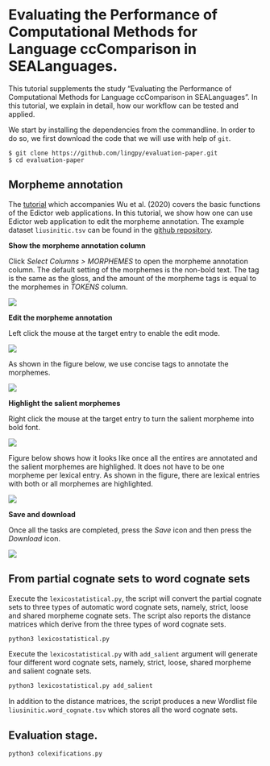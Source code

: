# Evaluating the Performance of Computational Methods for Language ccComparison in SEALanguages.
This tutorial supplements the study “Evaluating the Performance of Computational Methods for Language ccComparison in SEALanguages”. In this tutorial, we explain in detail, how our workflow can be tested and applied.

We start by installing the dependencies from the commandline. In order to do so, we first download the code that we will use with help of `git`.

```{.bash}
$ git clone https://github.com/lingpy/evaluation-paper.git
$ cd evaluation-paper
```

## Morpheme annotation
The [tutorial](https://pad.gwdg.de/ouxXcKnXTnaY7aAspf8E4w?view) which accompanies Wu et al. (2020) covers the basic functions of the Edictor web applications. In this tutorial, we show how one can use Edictor web application to edit the morpheme annotation. The example dataset `liusinitic.tsv` can be found in the [github repository](https://github.com/lingpy/evaluation-paper).

**Show the morpheme annotation column**

Click *Select Columns > MORPHEMES* to open the morpheme annotation column. The default setting of the morphemes is the non-bold text. The tag is the same as the gloss, and the amount of the morpheme tags is equal to the morphemes in *TOKENS* column.

![](https://pad.gwdg.de/uploads/upload_512eb3d88d1346dddc8db9a19d9f56b2.png)

**Edit the morpheme annotation**

Left click the mouse at the target entry to enable the edit mode. 

![](https://pad.gwdg.de/uploads/upload_ce943f096a8abc668b7658dcc8848281.png)

As shown in the figure below, we use concise tags to annotate the morphemes.

![](https://pad.gwdg.de/uploads/upload_fcd38c54486891da0eaff1bed5fb35da.png)

**Highlight the salient morphemes**

Right click the mouse at the target entry to turn the salient morpheme into bold font.

![](https://pad.gwdg.de/uploads/upload_bdbaed5cbaf3ce7bfdc6fa69db255d61.png)

Figure below shows how it looks like once all the entires are annotated and the salient morphemes are highlighed. It does not have to be one morpheme per lexical entry. As shown in the figure, there are lexical entries with both or all morphemes are highlighted. 

![](https://pad.gwdg.de/uploads/upload_114e7ff9dc1ec8b68b28641f163e0a4a.png)

**Save and download**

Once all the tasks are completed, press the *Save* icon and then press the *Download* icon.

![](https://pad.gwdg.de/uploads/upload_e5771ea2b475fae38a3514e43e03f588.png)

## From partial cognate sets to word cognate sets

Execute the `lexicostatistical.py`, the script will convert the partial cognate sets to three types of automatic word cognate sets, namely, strict, loose and shared morpheme cognate sets. The script also reports the distance matrices which derive from the three types of word cognate sets. 

```python
python3 lexicostatistical.py 
```

Execute the `lexicostatistical.py` with `add_salient` argument will generate four different word cognate sets, namely, strict, loose, shared morpheme and salient cognate sets.  

```python
python3 lexicostatistical.py add_salient
```

In addition to the distance matrices, the script produces a new Wordlist file `liusinitic.word_cognate.tsv` which stores all the word cognate sets.

## Evaluation stage.

```python
python3 colexifications.py
```